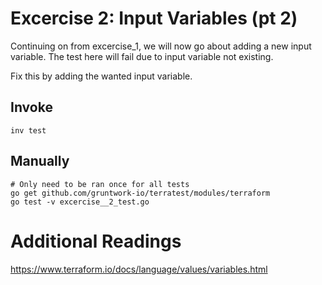 # Excercise 2: Input Variables (pt 2)

Continuing on from excercise_1, we will now go about adding a new input variable. The test here will fail due to input variable not existing. 

Fix this by adding the wanted input variable.

## Invoke
```
inv test
```

## Manually
```
# Only need to be ran once for all tests
go get github.com/gruntwork-io/terratest/modules/terraform
go test -v excercise__2_test.go
```

# Additional Readings
https://www.terraform.io/docs/language/values/variables.html